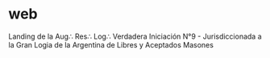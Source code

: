# web
Landing de la Aug∴ Res∴ Log∴ Verdadera Iniciación N°9 - Jurisdiccionada a la Gran Logia de la Argentina de Libres y Aceptados Masones
